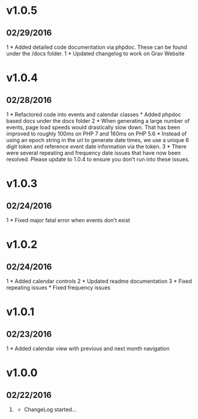 # v1.0.5
## 02/29/2016

1 [](#new)
	* Added detailed code documentation via phpdoc. These can be found under the /docs folder.
1 [](#bugfixes)
	* Updated changelog to work on Grav Website

# v1.0.4
## 02/28/2016

1 [](#new)
	* Refactored code into events and calendar classes
	* Added phpdoc based docs under the docs folder
2 [](#improved)
	* When generating a large number of events, page load speeds would drastically slow down. That has been improved to roughly 100ms on PHP 7 and 160ms on PHP 5.6
	* Instead of using an epoch string in the url to generate date times, we use a unique 6 digit token and reference event date information via the 
	token.
3 [](#bugfixes) 
	* There were several repeating and frequency date issues that have now been resolved. Please update to 1.0.4 to ensure you don't run into these issues.

# v1.0.3
## 02/24/2016

1 [](#bugfixes)
	* Fixed major fatal error when events don't exist

# v1.0.2
## 02/24/2016

1 [](#new)
	* Added calendar controls
2 [](#improved)
	* Updated readme documentation
3 [](#bugfixes)
	* Fixed repeating issues
	* Fixed frequency issues

# v1.0.1
## 02/23/2016

1 [](#new)
	* Added calendar view with previous and next month navigation

# v1.0.0
## 02/22/2016

1. [](#new)
    * ChangeLog started...